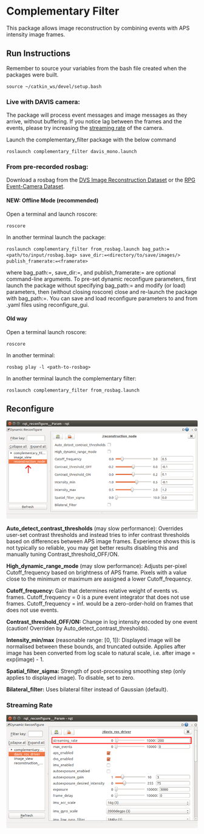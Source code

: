 # Complementary Filter


This package allows image reconstruction by combining events with APS intensity image frames.

## Run Instructions

Remember to source your variables from the bash file created when the packages were built.
    
    source ~/catkin_ws/devel/setup.bash

### Live with DAVIS camera:
 
The package will process event messages and image messages as they arrive, without buffering. If you notice lag between the frames and the events, please try increasing the [streaming rate](#streaming-rate) of the camera.

Launch the complementary_filter package with the below command

    roslaunch complementary_filter davis_mono.launch
    
### From pre-recorded rosbag:
Download a rosbag from the [DVS Image Reconstruction Dataset](https://drive.google.com/drive/folders/1Jv73p1-Hi56HXyal4SHQbzs2zywISOvc?usp=sharing) or the [RPG Event-Camera Dataset](http://rpg.ifi.uzh.ch/davis_data.html).

#### NEW: Offline Mode (recommended)

Open a terminal and launch roscore:

    roscore
    
In another terminal launch the package:
    
    roslaunch complementary_filter from_rosbag.launch bag_path:=<path/to/input/rosbag.bag> save_dir:=<directory/to/save/images/> publish_framerate:=<framerate>
    
where bag_path:=, save_dir:=, and publish_framerate:= are optional command-line arguments.
To pre-set dynamic reconfigure parameters, first launch the package without specifying bag_path:= and modify (or load) parameters, then (without closing roscore) close and re-launch the package with bag_path:=.
You can save and load reconfigure parameters to and from .yaml files using reconfigure_gui.

#### Old way
Open a terminal launch roscore:

    roscore
    
In another terminal:

    rosbag play -l <path-to-rosbag>
    
In another terminal launch the complementary filter:
    
    roslaunch complementary_filter from_rosbag.launch
    
## Reconfigure

![gui_picture](images/reconfigure.png)

**Auto_detect_contrast_thresholds** (may slow performance): Overrides user-set contrast thresholds and instead tries to infer contrast thresholds based on differences between APS image frames. Experience shows this is not typically so reliable, you may get better results disabling this and manually tuning Contrast_threshold_OFF/ON.

**High_dynamic_range_mode** (may slow performance): Adjusts per-pixel Cutoff_frequency based on brightness of APS frame. Pixels with a value close to the minimum or maximum are assigned a lower Cutoff_frequency.

**Cutoff_frequency:** Gain that determines relative weight of events vs. frames. Cutoff_frequency = 0 is a pure event integrator that does not use frames. Cutoff_frequency = inf. would be a zero-order-hold on frames that does not use events.

**Contrast_threshold_OFF/ON:** Change in log intensity encoded by one event (caution! Overriden by Auto_detect_contrast_thresholds).

**Intensity_min/max** (reasonable range: \[0, 1\]): Displayed image will be normalised between these bounds, and truncated outside. Applies after image has been converted from log scale to natural scale, i.e. after image = exp(image) - 1.

**Spatial_filter_sigma:** Strength of post-processing smoothing step (only applies to displayed image). To disable, set to zero.

**Bilateral_filter:** Uses bilateral filter instead of Gaussian (default).


### Streaming Rate

![streaming_rate_pic](images/streaming_rate.png)

